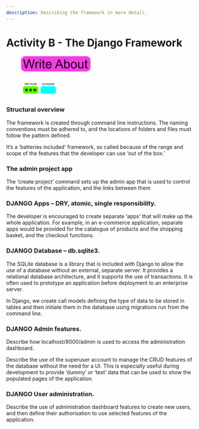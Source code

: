 ```yaml
---
description: Describing the framework in more detail.
---
```


# Activity B - The Django Framework

<div align="left">

<figure><img src=".gitbook/assets/image.png" alt=""><figcaption></figcaption></figure>

</div>

<div align="left">

<figure><img src=".gitbook/assets/image (42).png" alt=""><figcaption></figcaption></figure>

</div>

### Structural overview

The framework is created through command line instructions. The naming conventions must be adhered to, and the locations of folders and files must follow the pattern defined.

It’s a ‘batteries included’ framework, so called because of the range and scope of the features that the developer can use ‘out of the box.’

### The admin project app

The ‘create project’ command sets up the admin app that is used to control the features of the application, and the links between them

### DJANGO Apps – DRY, atomic, single responsibility.

The developer is encouraged to create separate ‘apps’ that will make up the whole application. For example, in an e-commerce application, separate apps would be provided for the catalogue of products and the shopping basket, and the checkout functions.

### DJANGO Database – db.sqlite3.

The SQLite database is a library that is included with Django to allow the use of a database without an external, separate server. It provides a relational database architecture, and it supports the use of transactions. It is often used to prototype an application before deployment to an enterprise server.

In Django, we create call models defining the type of data to be stored in tables and then initiate them in the database using migrations run from the command line.

### DJANGO Admin features.

Describe how localhost/8000/admin is used to access the administration dashboard.

Describe the use of the superuser account to manage the CRUD features of the database without the need for a UI. This is especially useful during development to provide ‘dummy’ or ‘test’ data that can be used to show the populated pages of the application.

### DJANGO User administration.

Describe the use of administration dashboard features to create new users, and then define their authorisation to use selected features of the application.
